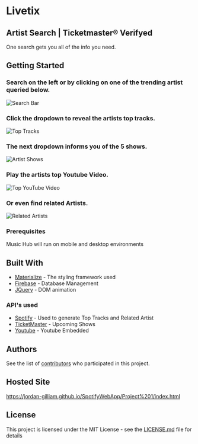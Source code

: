 # Livetix
## Artist Search | Ticketmaster® Verifyed

One search gets you all of the info you need.


## Getting Started

### Search on the left or by clicking on one of the trending artist queried below.

![Search Bar](images/searchSS.PNG)


### Click the dropdown to reveal the artists top tracks.
![Top Tracks](/images/topTSS.PNG)


### The next dropdown informs you of the 5 shows.
![Artist Shows](/images/showsSS.PNG)


### Play the artists top Youtube Video.
![Top YouTube Video](/images/youTSS.PNG)

### Or even find related Artists.
![Related Artists](/images/relatedASS.PNG)

### Prerequisites

Music Hub will run on mobile and desktop environments


## Built With

* [Materialize](http://materializecss.com/) - The styling framework used
* [Firebase](https://firebase.google.com/) - Database Management
* [JQuery](https://jquery.com/) - DOM animation


### API's used
* [Spotify](https://developer.spotify.com/web-api/) - Used to generate Top Tracks and Related Artist
* [TicketMaster](https://developer.ticketmaster.com/products-and-docs/apis/getting-started/) - Upcoming Shows
* [Youtube](https://developers.google.com/youtube/) - Youtube Embedded



## Authors

See the list of [contributors](https://github.com/Jordan-Gilliam/SpotifyWebApp/contributors) who participated in this project.

## Hosted Site
https://jordan-gilliam.github.io/SpotifyWebApp/Project%201/index.html
## License

This project is licensed under the MIT License - see the [LICENSE.md](LICENSE.md) file for details

